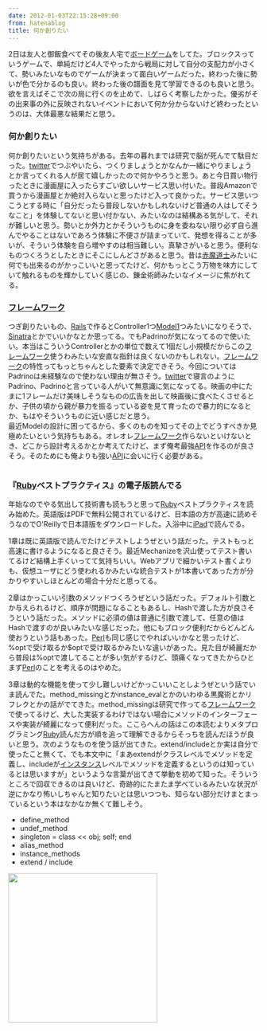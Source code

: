 ```yaml
---
date: 2012-01-03T22:15:28+09:00
from: hatenablog
title: 何か創りたい
---
```


<p>2日は友人と御飯食べてその後友人宅で<a class="keyword" href="http://d.hatena.ne.jp/keyword/%A5%DC%A1%BC%A5%C9%A5%B2%A1%BC%A5%E0">ボードゲーム</a>をしてた。ブロックスっていうゲームで、単純だけど4人でやったから戦局に対して自分の支配力が小さくて、勢いみたいなものでゲームが決まって面白いゲームだった。終わった後に勢いが色で分かるのも良い。終わった後の譜面を見て学習できるのも良いと思う。欲を言えばそこで次の局に行くのを止めて、しばらく考察したかった。優劣がその出来事の外に反映されないイベントにおいて何か分からないけど終わったというのは、大体最悪な結果だと思う。</p>

<div class="section">
    <h3>何か創りたい</h3>
    <p>何か創りたいという気持ちがある。去年の暮れまでは研究で脳が死んでて駄目だった。<a class="keyword" href="http://d.hatena.ne.jp/keyword/twitter">twitter</a>でつぶやいたら、つくりましょうとかなんか一緒にやりましょうとか言ってくれる人が居て嬉しかったので何かやろうと思う。あと今日買い物行ったときに漫画屋に入ったらすごい欲しいサービス思い付いた。普段Amazonで買うから漫画屋とか絶対入らないと思ったけど入って良かった。サービス思いつこうとする時に「自分だったら普段しないかもしれないけど普通の人はしてそうなこと」を体験してないと思い付かない、みたいなのは結構ある気がして、それが難しいと思う。勢いとか外力とかそういうものに身を委ねない限り必ず自ら進んでやることはないであろう体験に不便さが詰まっていて、発想を得ることが多いが、そういう体験を自ら増やすのは相当難しい。真摯さがいると思う。便利なものつくろうとしたときにそこにしんどさがあると思う。昔は<a class="keyword" href="http://d.hatena.ne.jp/keyword/%C0%D6%CB%E2%C6%BB%BB%CE">赤魔道士</a>みたいに何でも出来るのがかっこいいと思ってたけど、何かもっとこう万物を味方にしていて触れるものを輝かしていく感じの、錬金術師みたいなイメージに焦がれてる。</p>

</div>
<div class="section">
    <h3><a class="keyword" href="http://d.hatena.ne.jp/keyword/%A5%D5%A5%EC%A1%BC%A5%E0%A5%EF%A1%BC%A5%AF">フレームワーク</a></h3>
    <p>つぎ創りたいもの、<a class="keyword" href="http://d.hatena.ne.jp/keyword/Rails">Rails</a>で作るとController1つ<a class="keyword" href="http://d.hatena.ne.jp/keyword/Model1">Model1</a>つみたいになりそうで、<a class="keyword" href="http://d.hatena.ne.jp/keyword/Sinatra">Sinatra</a>とかでいいかなとか思ってる。でもPadrinoが気になってるので使いたい。本当はこういうControllerとかの単位で数えて1個だし小規模だからこの<a class="keyword" href="http://d.hatena.ne.jp/keyword/%A5%D5%A5%EC%A1%BC%A5%E0%A5%EF%A1%BC%A5%AF">フレームワーク</a>使うわみたいな安直な指針は良くないのかもしれない。<a class="keyword" href="http://d.hatena.ne.jp/keyword/%A5%D5%A5%EC%A1%BC%A5%E0%A5%EF%A1%BC%A5%AF">フレームワーク</a>の特性ってもっとちゃんとした要素で決定できそう。今回についてはPadrinoは未経験なので使わない理由が無さそう。<a class="keyword" href="http://d.hatena.ne.jp/keyword/twitter">twitter</a>で寝言のようにPadrino、Padrinoと言っている人がいて無意識に気になってる。映画の中にたまに1フレームだけ美味しそうなものの広告を出して映画後に食べたくさせるとか、子供の頃から親が暴力を振るっている姿を見て育ったので暴力的になるとか、もはやそういうものに近い感じだと思う。<br />
最近Modelの設計に困ってるから、多くのものを知ってその上でどうすべきか見極めたいという気持ちもある。オレオレ<a class="keyword" href="http://d.hatena.ne.jp/keyword/%A5%D5%A5%EC%A1%BC%A5%E0%A5%EF%A1%BC%A5%AF">フレームワーク</a>作らないといけないとき、どこから設計考えるかとか考えてたけど、まず俺考最強<a class="keyword" href="http://d.hatena.ne.jp/keyword/API">API</a>を作るのが良さそう。そのためにも俺よりも強い<a class="keyword" href="http://d.hatena.ne.jp/keyword/API">API</a>に会いに行く必要がある。</p><p><img src="http://dl.dropbox.com/u/5978869/image/20120103_222527.png" alt="" class="frame"/></p>

</div>
<div class="section">
    <h3>『<a class="keyword" href="http://d.hatena.ne.jp/keyword/Ruby">Ruby</a>ベストプラクティス』の電子版読んでる</h3>
    <p>年始なのでやる気出して技術書も読もうと思って<a class="keyword" href="http://d.hatena.ne.jp/keyword/Ruby">Ruby</a>ベストプラクティスを読み始めた。英語版はPDFで無料公開されているけど、日本語の方が高速に読めそうなのでO'Reillyで日本語版をダウンロードした。入浴中に<a class="keyword" href="http://d.hatena.ne.jp/keyword/iPad">iPad</a>で読んでる。</p><p>1章は既に英語版で読んでたけどテストしようぜという話だった。テストもっと高速に書けるようになると良さそう。最近Mechanizeを沢山使ってテスト書いてるけど結構上手くいってて気持ちいい。Webアプリで細かいテスト書くよりも、仮想ユーザにどう使われるかみたいな統合テストが1本書いてあった方が分かりやすいしほとんどの場合十分だと思ってる。</p><p>2章はかっこいい引数のメソッドつくろうぜという話だった。デフォルト引数とか与えられるけど、順序が問題になることもあるし、Hashで渡した方が良さそうという話だった。メソッドに必須の値は普通に引数で渡して、任意の値はHashで渡すのが良いみたいな感じだった。他にもブロック便利だからどんどん使おうという話もあった。<a class="keyword" href="http://d.hatena.ne.jp/keyword/Perl">Perl</a>も同じ感じでやればいいかなと思ったけど、%optで受け取るか$optで受け取るかみたいな違いがあった。見た目が綺麗だから普段は%optで渡してることが多い気がするけど、頭痛くなってきたからひとまず<a class="keyword" href="http://d.hatena.ne.jp/keyword/Perl">Perl</a>のことを考えるのはやめた。</p><p>3章は動的な機能を使って少し難しいけどかっこいいことしようぜという話でいま読んでた。method_missingとかinstance_evalとかのいわゆる黒魔術とかリフレクとかの話がでてきた。method_missingは研究で作ってる<a class="keyword" href="http://d.hatena.ne.jp/keyword/%A5%D5%A5%EC%A1%BC%A5%E0%A5%EF%A1%BC%A5%AF">フレームワーク</a>で使ってるけど、大した実装するわけではない場合にメソッドのインターフェースや実装が綺麗になって便利だった。ここらへんの話はこの本読むよりメタプログラミング<a class="keyword" href="http://d.hatena.ne.jp/keyword/Ruby">Ruby</a>読んだ方が順を追って理解できるからそっちを読んだほうが良いと思う。次のようなものを使う話が出てきた。extend/includeとか実は自分で使ったこと無くて、でも本文中に「まあextendがクラスレベルでメソッドを定義し、includeが<a class="keyword" href="http://d.hatena.ne.jp/keyword/%A5%A4%A5%F3%A5%B9%A5%BF%A5%F3%A5%B9">インスタンス</a>レベルでメソッドを定義するというのは知っているとは思いますが」というような言葉が出てきて挙動を初めて知った。そういうところで回収できるのは良いけど、奇跡的にたまたま学べているみたいな状況が逆にかなり怖いしちゃんと知りたいとは思いつつも、知らない部分だけまとまっているという本はなかなか無くて難しそう。</p>

<ul>
<li>define_method</li>
<li>undef_method</li>
<li>singleton = class << obj; self; end</li>
<li>alias_method</li>
<li>instance_methods</li>
<li>extend / include</li>
</ul><p><img src="http://dl.dropbox.com/u/5978869/image/20120103_222638.png" alt="" class="frame" width="300"/></p>

</div>

